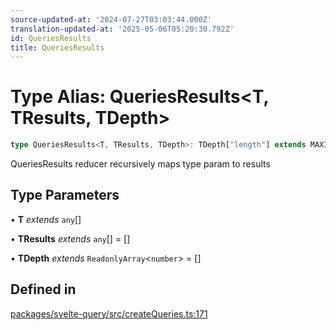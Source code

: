 ```yaml
---
source-updated-at: '2024-07-27T03:03:44.000Z'
translation-updated-at: '2025-05-06T05:20:30.792Z'
id: QueriesResults
title: QueriesResults
---
```


# Type Alias: QueriesResults\<T, TResults, TDepth\>

```ts
type QueriesResults<T, TResults, TDepth>: TDepth["length"] extends MAXIMUM_DEPTH ? QueryObserverResult[] : T extends [] ? [] : T extends [infer Head] ? [...TResults, GetCreateQueryResult<Head>] : T extends [infer Head, ...(infer Tails)] ? QueriesResults<[...Tails], [...TResults, GetCreateQueryResult<Head>], [...TDepth, 1]> : T extends QueryObserverOptionsForCreateQueries<infer TQueryFnData, infer TError, infer TData, any>[] ? QueryObserverResult<unknown extends TData ? TQueryFnData : TData, unknown extends TError ? DefaultError : TError>[] : QueryObserverResult[];
```

QueriesResults reducer recursively maps type param to results

## Type Parameters

• **T** _extends_ `any`[]

• **TResults** _extends_ `any`[] = []

• **TDepth** _extends_ `ReadonlyArray`\<`number`\> = []

## Defined in

[packages/svelte-query/src/createQueries.ts:171](https://github.com/TanStack/query/blob/dac5da5416b82b0be38a8fb34dde1fc6670f0a59/packages/svelte-query/src/createQueries.ts#L171)
